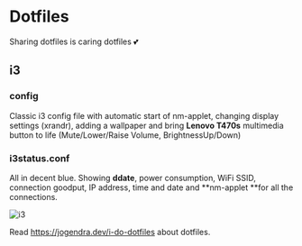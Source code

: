 # Dotfiles
Sharing dotfiles is caring dotfiles 💕

## i3 ##

### config ###
 Classic i3 config file with automatic start of nm-applet, changing display settings (xrandr), adding a wallpaper and bring **Lenovo T470s** multimedia button to life (Mute/Lower/Raise Volume, BrightnessUp/Down)

### i3status.conf ###
All in decent blue. Showing **ddate**, power consumption, WiFi SSID, connection goodput, IP address, time and date and **nm-applet **for all the connections.

![i3](https://github.com/oliolioli/dotfiles/assets/4264535/a69f9946-4f86-495c-859a-40dc431142bf)


Read https://jogendra.dev/i-do-dotfiles about dotfiles.
